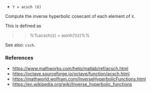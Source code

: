 * `Y = acsch (X)`

Compute the inverse hyperbolic cosecant of each element of `X`.

This is defined as

>> %%acsch(z) = asinh(1/z)%%

See also: `csch`.

### References

* https://www.mathworks.com/help/matlab/ref/acsch.html
* https://octave.sourceforge.io/octave/function/acsch.html
* https://mathworld.wolfram.com/InverseHyperbolicFunctions.html
* https://en.wikipedia.org/wiki/Inverse_hyperbolic_functions
